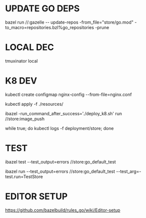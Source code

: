 # UPDATE GO DEPS

bazel run //:gazelle -- update-repos -from_file="store/go.mod" -to_macro=repositories.bzl%go_repositories -prune

# LOCAL DEC

tmuxinator local

# K8 DEV

kubectl create configmap nginx-config --from-file=nginx.conf

kubectl apply -f ./resources/

ibazel -run_command_after_success='./deploy_k8.sh' run //store:image_push

while true; do kubectl logs -f deployment/store; done

# TEST

ibazel test --test_output=errors //store:go_default_test

ibazel run --test_output=errors //store:go_default_test --test_arg=-test.run=TestStore

# EDITOR SETUP

https://github.com/bazelbuild/rules_go/wiki/Editor-setup
